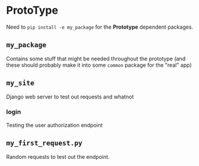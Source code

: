 # ProtoType

Need to `pip install -e my_package` for the **Prototype** dependent packages.

## `my_package`
Contains some stuff that might be needed throughout the prototype (and these should probably make it into some `common` package for the "real" app)

## `my_site`
Django web server to test out requests and whatnot

### login
Testing the user authorization endpoint

## `my_first_request.py`
Random requests to test out the endpoint.
